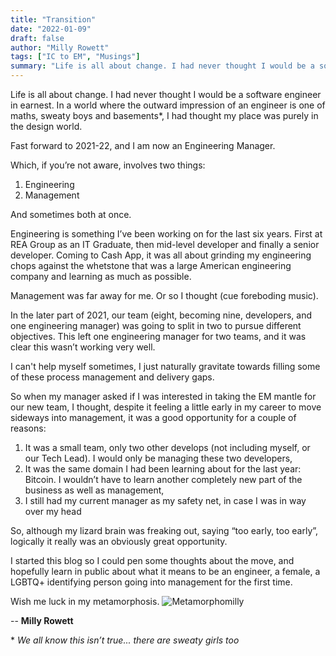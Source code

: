 ```yaml
---
title: "Transition"
date: "2022-01-09"
draft: false
author: "Milly Rowett"
tags: ["IC to EM", "Musings"]
summary: "Life is all about change. I had never thought I would be a software engineer in earnest..."
---
```


Life is all about change. I had never thought I would be a software engineer in earnest. 
In a world where the outward impression of an engineer is one of maths, sweaty boys and basements*, I had thought my place was purely in the design world. 

Fast forward to 2021-22, and I am now an Engineering Manager. 

Which, if you’re not aware, involves two things:

1. Engineering
2. Management

And sometimes both at once. 

Engineering is something I’ve been working on for the last six years. First at REA Group as an IT Graduate, then mid-level developer and finally a senior developer. Coming to Cash App, it was all about grinding my engineering chops against the whetstone that was a large American engineering company and learning as much as possible.

Management was far away for me. Or so I thought (cue foreboding music). 

In the later part of 2021, our team (eight, becoming nine, developers, and one engineering manager) was going to split in two to pursue different objectives. This left one engineering manager for two teams, and it was clear this wasn’t working very well. 

I can't help myself sometimes, I just naturally gravitate towards filling some
of these process management and delivery gaps. 

So when my manager asked if I was interested in taking the EM mantle for our new team, I thought, despite it feeling a little early in my career to move sideways into management, it was a good opportunity for a couple of reasons:

1. It was a small team, only two other develops (not including myself, or our Tech Lead). I would only be managing these two developers,
2. It was the same domain I had been learning about for the last year: Bitcoin. I wouldn’t have to learn another completely new part of the business as well as management,
3. I still had my current manager as my safety net, in case I was in way over my head

So, although my lizard brain was freaking out, saying “too early, too early”, logically it really was an obviously great opportunity. 

I started this blog so I could pen some thoughts about the move, and hopefully learn in public about what it means to be an engineer, a female, a LGBTQ+ identifying person going into management for the first time.

Wish me luck in my metamorphosis.
![Metamorphomilly](/images/metamorphomilly.jpg)

-- **Milly Rowett**

\* _We all know this isn’t true... there are sweaty girls too_

